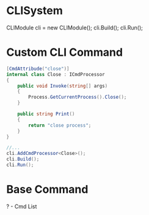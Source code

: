# CLISystem
 
CLIModule cli = new CLIModule();
cli.Build();
cli.Run();

# Custom CLI Command

```C#
[CmdAttribude("close")]
internal class Close : ICmdProcessor
{
    public void Invoke(string[] args)
    {
        Process.GetCurrentProcess().Close();
    }

    public string Print()
    {
        return "close process";
    }
}
```

```C#
//...
cli.AddCmdProcessor<Close>();
cli.Build();
cli.Run();
```

# Base Command

? - Cmd List